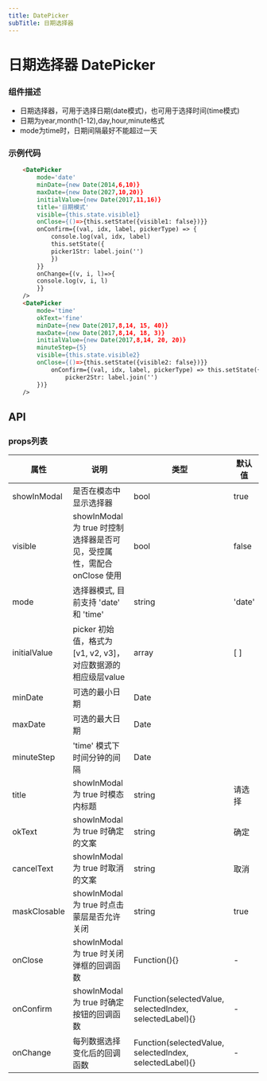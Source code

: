 ```yaml
---
title: DatePicker
subTitle: 日期选择器
---
```


# 日期选择器 DatePicker

### 组件描述
- 日期选择器，可用于选择日期(date模式)，也可用于选择时间(time模式)
- 日期为year,month(1-12),day,hour,minute格式
- mode为time时，日期间隔最好不能超过一天

### 示例代码

```html
	<DatePicker 
		mode='date' 
		minDate={new Date(2014,6,10)}
		maxDate={new Date(2027,10,20)}
		initialValue={new Date(2017,11,16)}
		title='日期模式'
		visible={this.state.visible1}
		onClose={()=>{this.setState({visible1: false})}}
		onConfirm={(val, idx, label, pickerType) => {
			console.log(val, idx, label)
			this.setState({
			picker1Str: label.join('')
			})
		}}
		onChange={(v, i, l)=>{
		console.log(v, i, l)
		}}
	/>
	<DatePicker 
		mode='time' 
		okText='fine'
		minDate={new Date(2017,8,14, 15, 40)}
		maxDate={new Date(2017,8,14, 18, 3)}
		initialValue={new Date(2017,8,14, 20, 20)}
		minuteStep={5} 
		visible={this.state.visible2}
		onClose={()=>{this.setState({visible2: false})}}
			onConfirm={(val, idx, label, pickerType) => this.setState({
				picker2Str: label.join('')
		})}
	/>
```

## API

### props列表

属性 | 说明 | 类型 | 默认值
----|-----|------|------
| showInModal | 是否在模态中显示选择器 | bool | true |
| visible | showInModal 为 true 时控制选择器是否可见，受控属性，需配合 onClose 使用 | bool | false |
| mode | 选择器模式, 目前支持 'date' 和 'time' | string | 'date' |
| initialValue | picker 初始值，格式为[v1, v2, v3]，对应数据源的相应级层value | array | [ ] |
| minDate | 可选的最小日期 | Date |  |
| maxDate | 可选的最大日期 | Date |  |
| minuteStep | 'time' 模式下时间分钟的间隔 | Date |  |
| title | showInModal 为 true 时模态内标题 | string | 请选择 |
| okText | showInModal 为 true 时确定的文案 | string | 确定 |
| cancelText | showInModal 为 true 时取消的文案 | string | 取消 |
| maskClosable | showInModal 为 true 时点击蒙层是否允许关闭 | string | true |
| onClose | showInModal 为 true 时关闭弹框的回调函数 | Function(){} | - |
| onConfirm | showInModal 为 true 时确定按钮的回调函数 | Function(selectedValue, selectedIndex, selectedLabel){} | - |
| onChange | 每列数据选择变化后的回调函数 | Function(selectedValue, selectedIndex, selectedLabel){} | - |



